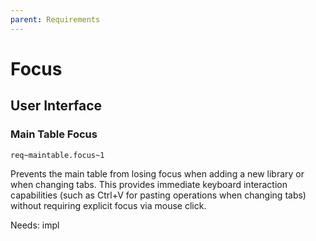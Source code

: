 ```yaml
---
parent: Requirements
---
```

# Focus

## User Interface

### Main Table Focus
`req~maintable.focus~1`

Prevents the main table from losing focus when adding a new library or  when changing tabs.
This provides immediate keyboard interaction capabilities (such as Ctrl+V for pasting operations when changing tabs) without requiring explicit focus via mouse click.

Needs: impl

<!-- markdownlint-disable-file MD022 -->
